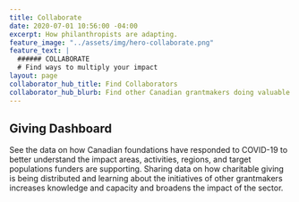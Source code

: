```yaml
---
title: Collaborate
date: 2020-07-01 10:56:00 -04:00
excerpt: How philanthropists are adapting.
feature_image: "../assets/img/hero-collaborate.png"
feature_text: |
  ###### COLLABORATE
  # Find ways to multiply your impact
layout: page
collaborator_hub_title: Find Collaborators
collaborator_hub_blurb: Find other Canadian grantmakers doing valuable work to support communities impacted by COVID-19. This collaborators page is a work in progress and will be made available to all funders that have completed the online survey.
---
```


## Giving Dashboard

See the data on how Canadian foundations have responded to COVID-19 to better understand the impact areas, activities, regions, and target populations funders are supporting. Sharing data on how charitable giving is being distributed and learning about the initiatives of other grantmakers increases knowledge and capacity and broadens the impact of the sector. 